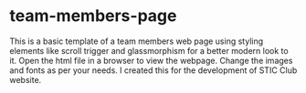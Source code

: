 # team-members-page
This is a basic template of a team members web page using styling elements like scroll trigger and glassmorphism for a better modern look to it.
Open the html file in a browser to view the webpage.
Change the images and fonts as per your needs.
I created this for the development of STIC Club website.
